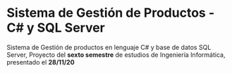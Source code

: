 # Sistema de Gestión de Productos - C# y SQL Server
Sistema de Gestión de productos en lenguaje C# y base de datos SQL Server, Proyecto del **sexto semestre** de estudios de Ingeniería Informática, presentado el **28/11/20**
